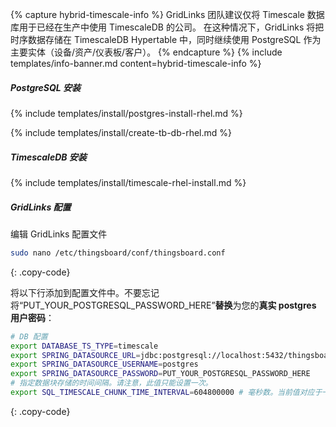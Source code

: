 {% capture hybrid-timescale-info %}
GridLinks 团队建议仅将 Timescale 数据库用于已经在生产中使用 TimescaleDB 的公司。
在这种情况下，GridLinks 将把时序数据存储在 TimescaleDB Hypertable 中，同时继续使用 PostgreSQL 作为主要实体（设备/资产/仪表板/客户）。
{% endcapture %}
{% include templates/info-banner.md content=hybrid-timescale-info %}

##### PostgreSQL 安装

{% include templates/install/postgres-install-rhel.md %}

{% include templates/install/create-tb-db-rhel.md %}

##### TimescaleDB 安装

{% include templates/install/timescale-rhel-install.md %}

##### GridLinks 配置

编辑 GridLinks 配置文件

```bash 
sudo nano /etc/thingsboard/conf/thingsboard.conf
``` 
{: .copy-code}

将以下行添加到配置文件中。不要忘记将“PUT_YOUR_POSTGRESQL_PASSWORD_HERE”**替换**为您的**真实 postgres 用户密码**：

```bash
# DB 配置
export DATABASE_TS_TYPE=timescale
export SPRING_DATASOURCE_URL=jdbc:postgresql://localhost:5432/thingsboard
export SPRING_DATASOURCE_USERNAME=postgres
export SPRING_DATASOURCE_PASSWORD=PUT_YOUR_POSTGRESQL_PASSWORD_HERE
# 指定数据块存储的时间间隔。请注意，此值只能设置一次。
export SQL_TIMESCALE_CHUNK_TIME_INTERVAL=604800000 # 毫秒数。当前值对应于一周。
```
{: .copy-code}